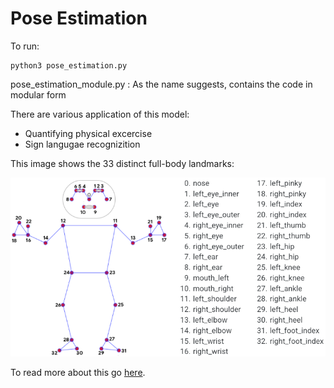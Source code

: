 # Pose Estimation

To run:

```
python3 pose_estimation.py
```

pose_estimation_module.py : As the name suggests, contains the code in modular form

There are various application of this model:

- Quantifying physical excercise
- Sign langugae recognizition

This image shows the 33 distinct full-body landmarks:

<p style="text-align:center">
    <img style="width: 600px" src="pose_tracking_full_body_landmarks.png" /> 
</p>

To read more about this go [here](https://google.github.io/mediapipe/solutions/pose).
